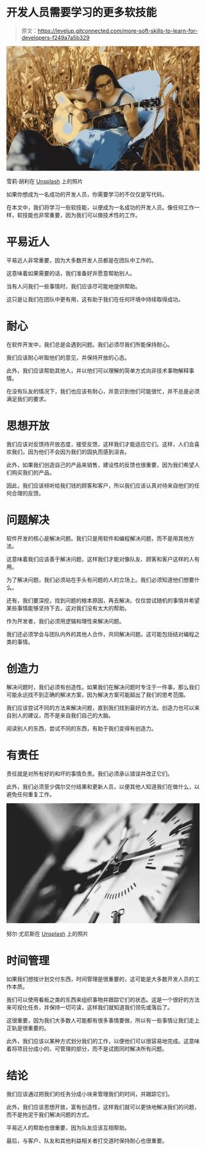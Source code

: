 # 开发人员需要学习的更多软技能

> 原文：<https://levelup.gitconnected.com/more-soft-skills-to-learn-for-developers-f249a7a5b329>

![](img/32384d6880a5f8c02ed2d403922baa77.png)

雪莉·胡利在 [Unsplash](https://unsplash.com?utm_source=medium&utm_medium=referral) 上的照片

如果你想成为一名成功的开发人员，你需要学习的不仅仅是写代码。

在本文中，我们将学习一些软技能，以便成为一名成功的开发人员。像任何工作一样，软技能也非常重要，因为我们可以做技术性的工作。

# 平易近人

平易近人非常重要，因为大多数开发人员都是在团队中工作的。

这意味着如果需要的话，我们准备好并愿意帮助别人。

当有人问我们一些事情时，我们应该尽可能地提供帮助。

这只是让我们在团队中更有用，这有助于我们在任何环境中持续取得成功。

# 耐心

在软件开发中，我们总是会遇到问题。我们必须尽我们所能保持耐心。

我们应该耐心听取他们的意见，并保持开放的心态。

此外，我们应该帮助其他人，并以他们可以理解的简单方式向非技术事物解释事情。

在没有队友的情况下，我们也应该有耐心，并意识到他们可能很忙，并不总是必须满足我们的要求。

# 思想开放

我们应该对反馈持开放态度，接受反馈，这样我们才能适应它们。这样，人们会喜欢我们，因为他们不会因为我们的固执而感到沮丧。

此外，如果我们创造自己的产品来销售，建设性的反馈也很重要，因为我们希望人们购买我们的产品。

因此，我们应该倾听给我们钱的顾客和客户，所以我们应该认真对待来自他们的任何合理的反馈。

# 问题解决

软件开发的核心是解决问题。我们只是用软件和编程解决问题，而不是用其他方法。

这意味着我们应该善于解决问题，这样我们才能对像队友、顾客和客户这样的人有用。

为了解决问题，我们必须站在手头有问题的人的立场上。我们必须知道他们想要什么。

还有，我们要深挖，找到问题的根本原因，再去解决。仅仅尝试随机的事情并希望某些事情能够坚持下去，这对我们没有太大的帮助。

作为开发者，我们必须用逻辑和理性来解决问题。

我们还必须学会与团队内外的其他人合作，共同解决问题。这可能包括结对编程之类的事情。

# 创造力

解决问题时，我们必须有创造性。如果我们在解决问题时专注于一件事，那么我们可能永远找不到正确的解决方案，因为解决方案可能超出了我们的思考范围。

我们应该尝试不同的方法来解决问题，直到我们找到最好的方法。创造力也可以来自别人的建议，而不是来自我们自己的大脑。

阅读别人的东西，尝试不同的东西，有助于我们变得有创造力。

# 有责任

责任就是对所有好的和坏的事情负责。我们必须承认错误并改正它们。

此外，我们必须至少偶尔交付结果和更新人员，以便其他人知道我们在做什么，以避免任何重复工作。

![](img/656a05108652000ae77dc620c51663ee.png)

努尔·尤尼斯在 [Unsplash](https://unsplash.com?utm_source=medium&utm_medium=referral) 上的照片

# 时间管理

如果我们想按计划交付东西，时间管理是很重要的，这可能是大多数开发人员的工作本质。

我们可以使用看板之类的东西来组织事物并跟踪它们的状态。这是一个很好的方法来可视化任务，并保持一切可读，这样我们就知道我们领先或落后了。

这很重要，因为我们大多数人可能都有很多事情要做，所以有一些事情让我们走上正轨是很重要的。

此外，我们应该以某种方式划分我们的工作，以便他们可以很容易地完成。这意味着将项目分成小的、可管理的部分，而不是试图同时解决所有问题。

# 结论

我们应该通过把我们的任务分成小块来管理我们的时间，并跟踪它们。

此外，我们应该思想开放，富有创造性，这样我们就可以更快地解决我们的问题，而不是拘泥于我们解决问题的方式。

平易近人的帮助也很重要，因为队友应该互相帮助。

最后，与客户、队友和其他利益相关者打交道时保持耐心也很重要。